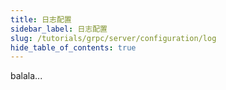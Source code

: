 ```yaml
---
title: 日志配置
sidebar_label: 日志配置
slug: /tutorials/grpc/server/configuration/log
hide_table_of_contents: true
---
```

balala...